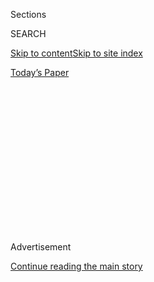 <div id="app">

<div>

<div>

<div>

<div class="NYTAppHideMasthead css-1q2w90k e1suatyy0">

<div class="section css-ui9rw0 e1suatyy2">

<div class="css-eph4ug er09x8g0">

<div class="css-6n7j50">

</div>

<span class="css-1dv1kvn">Sections</span>

<div class="css-10488qs">

<span class="css-1dv1kvn">SEARCH</span>

</div>

[Skip to content](#site-content)[Skip to site
index](#site-index)

</div>

<div class="css-10698na e1huz5gh0">

</div>

</div>

<div id="masthead-bar-one" class="section hasLinks css-15hmgas e1csuq9d3">

<div class="css-uqyvli e1csuq9d0">

</div>

<div class="css-1uqjmks e1csuq9d1">

</div>

<div class="css-9e9ivx">

[](https://myaccount.nytimes3xbfgragh.onion/auth/login?response_type=cookie&client_id=vi)

</div>

<div class="css-1bvtpon e1csuq9d2">

[Today’s
Paper](https://www.nytimes3xbfgragh.onion/section/todayspaper)

</div>

</div>

</div>

</div>

<div data-aria-hidden="false">

<div id="site-content" data-role="main">

<div>

<div class="css-1aor85t" style="opacity:0.000000001;z-index:-1;visibility:hidden">

<div class="css-1hqnpie">

<div class="css-epjblv">

<span class="css-17xtcya">[Opinion](/section/opinion)</span><span class="css-x15j1o">|</span><span class="css-fwqvlz">How
to Straighten Out the Medicare
Maze</span>

</div>

<div class="css-k008qs">

<div class="css-1iwv8en">

<span class="css-18z7m18"></span>

<div>

</div>

</div>

<span class="css-1n6z4y">https://nyti.ms/2XK49hn</span>

<div class="css-1705lsu">

<div class="css-4xjgmj">

<div class="css-4skfbu" data-role="toolbar" data-aria-label="Social Media Share buttons, Save button, and Comments Panel with current comment count" data-testid="share-tools">

  - 
  - 
  - 
  - 
    
    <div class="css-6n7j50">
    
    </div>

  - 
  - 

</div>

</div>

</div>

</div>

</div>

</div>

<div id="NYT_TOP_BANNER_REGION" class="css-13pd83m">

</div>

<div id="top-wrapper" class="css-1sy8kpn">

<div id="top-slug" class="css-l9onyx">

Advertisement

</div>

[Continue reading the main
story](#after-top)

<div class="ad top-wrapper" style="text-align:center;height:100%;display:block;min-height:250px">

<div id="top" class="place-ad" data-position="top" data-size-key="top">

</div>

</div>

<div id="after-top">

</div>

</div>

<div>

<div class="css-v5btjw etb61u70">

<div class="css-v05ibm etb61u71">

[Opinion](/section/opinion)

</div>

</div>

<div id="sponsor-wrapper" class="css-1hyfx7x">

<div id="sponsor-slug" class="css-19vbshk">

Supported by

</div>

[Continue reading the main
story](#after-sponsor)

<div id="sponsor" class="ad sponsor-wrapper" style="text-align:center;height:100%;display:block">

</div>

<div id="after-sponsor">

</div>

</div>

<div class="css-186x18t">

</div>

<div class="css-1vkm6nb ehdk2mb0">

# How to Straighten Out the Medicare Maze

</div>

Expanding insurance coverage isn’t the only task ahead.

<div class="css-18e8msd">

<div class="css-vp77d3 epjyd6m0">

<div class="css-1baulvz">

By <span class="css-1baulvz" itemprop="name">Pamela Herd</span> and
<span class="css-1baulvz last-byline" itemprop="name">Donald P.
Moynihan</span>

<div class="css-8atqhb">

The authors are professors of public policy at Georgetown.

</div>

</div>

</div>

  - July 4,
    2019

  - 
    
    <div class="css-4xjgmj">
    
    <div class="css-d8bdto" data-role="toolbar" data-aria-label="Social Media Share buttons, Save button, and Comments Panel with current comment count" data-testid="share-tools">
    
      - 
      - 
      - 
      - 
        
        <div class="css-6n7j50">
        
        </div>
    
      - 
      - 
    
    </div>
    
    </div>

</div>

<div class="css-79elbk" data-testid="photoviewer-wrapper">

<div class="css-z3e15g" data-testid="photoviewer-wrapper-hidden">

</div>

<div class="css-1a48zt4 ehw59r15" data-testid="photoviewer-children">

![<span class="css-16f3y1r e13ogyst0" data-aria-hidden="true">Shari
Griffin, whose daughter has a severe form of epilepsy, with stacks of
paperwork from Maine’s Department of Health and Human Services in 2017.
Many Americans feel overwhelmed when they try to figure out what health
coverage is best for
them.</span><span class="css-cnj6d5 e1z0qqy90" itemprop="copyrightHolder"><span class="css-1ly73wi e1tej78p0">Credit...</span><span><span>Ben
McCanna/Portland Press Herald, via Getty
Images</span></span></span>](https://static01.graylady3jvrrxbe.onion/images/2019/07/04/opinion/04herdmoynihan/345a7b24a1204c5186187aa9a45c7a2f-articleLarge.jpg?quality=75&auto=webp&disable=upscale)

</div>

</div>

</div>

<div class="section meteredContent css-1r7ky0e" name="articleBody" itemprop="articleBody">

<div class="css-1fanzo5 StoryBodyCompanionColumn">

<div class="css-53u6y8">

“Medicare for all” was a central theme in the initial Democratic debates
and promises to be a defining issue in the primaries. While nearly all
the candidates support expanded access, they should be pressed on
another crucial question: How will they reduce the burdens involved in
dealing with the interwoven public and private insurance systems that
provide our health care coverage?

As parents of a child with a disability caused by a rare genetic
syndrome, we’ve wasted hundreds of hours sorting out enrollment choices,
completing unending forms and engaging in maddeningly repetitious
conversations, all to ensure that our daughter receives the care she
needs and that we don’t get stuck with financially devastating bills.

While many other Americans continue to struggle with these problems,
ours have mostly disappeared because we are spending the year in
Britain. In its National Health Service, we found a system that did not
demand an expertise in navigating bureaucracies. After 10 minutes
filling out a few simple forms, we enrolled our daughter. Within two
days she had an appointment and a filled prescription for medication,
which was free.

We had anticipated the financial relief that can come from a
single-payer system, but not the administrative relief. It had never
occurred to us that it could be so different.

</div>

</div>

<div class="css-1fanzo5 StoryBodyCompanionColumn">

<div class="css-53u6y8">

[All the
likely](https://www.nytimes3xbfgragh.onion/2019/06/23/us/politics/2020-democrats-medicare-for-all-public-option.html?module=inline)
Democratic presidential nominees are on board with [expanding
coverage](https://www.kff.org/medicare/issue-brief/medicare-for-all-and-public-plan-buy-in-proposals-overview-and-key-issues/),
but they disagree on the path forward. Some favor allowing people to buy
into the existing Medicare system. Others support the idea of Medicare
for all, but disagree on whether it would be a comprehensive
single-payer system and what role private insurance would play. The
focus on expanding access has left little room for discussion of the
frustrations embedded in the current system.

Even if Democrats sweep the 2020 elections, the incrementalist history
of health policy reform in the United States suggests that an expansion
of the current Medicare program is the most probable outcome. And yet
the sizable role private insurers already play in Medicare is largely
overlooked, even as they cause substantial administrative burdens for
beneficiaries.

[More than one-third of Medicare
beneficiaries](https://www.kff.org/medicare/issue-brief/a-dozen-facts-about-medicare-advantage/)
are covered by private insurers, in what is known as the Medicare
Advantage program. Many of the remaining beneficiaries have private
insurance coverage, [through Medigap and Medicare Part D prescription
drug
coverage](https://www.kff.org/medicare/issue-brief/an-overview-of-medicare/)
or their former employers, to help offset the health care costs not
covered by Medicare Parts A and B, which amount to [almost
half](https://onlinelibrary.wiley.com/doi/full/10.1111/j.1475-5890.2016.12106)
of the overall cost of their care. In fact, 44 percent of Medicare
dollars goes through private insurance plans and a
[majority](https://www.kff.org/medicare/issue-brief/an-overview-of-medicare/)
of Medicare beneficiaries must interact with private insurers.

Private insurers make Medicare extraordinarily confusing, increasing
costs for beneficiaries and their own profits. When enrolling in
Medicare, and then every subsequent year, beneficiaries are required to
make a series of decisions regarding their coverage. Though there is a
base benefit package, there are also many and varied options, ranging
from which prescription drugs are covered to the amount of premiums,
co-payments and deductibles. The plans also change every year.

Making the right choice means finding a match between your fluctuating
health needs and the changing plans. It is as complicated as it sounds.
Getting the best coverage for the [lowest
cost](https://www.healthaffairs.org/doi/full/10.1377/hlthaff.2012.0087)[often](https://www.healthaffairs.org/doi/full/10.1377/hlthaff.2012.0087)[requires
switching plans nearly every
year](https://www.healthaffairs.org/doi/full/10.1377/hlthaff.2012.0087)
but very few people do this, leaving them with higher costs and less
effective coverage. A
[study](https://www.healthaffairs.org/doi/full/10.1377/hlthaff.2012.0087)
from the University of Pittsburgh, for instance, found that only 5
percent of Medicare beneficiaries in 2009 chose the cheapest plan that
will cover their prescription drug needs.

</div>

</div>

<div class="css-1fanzo5 StoryBodyCompanionColumn">

<div class="css-53u6y8">

Medicare beneficiaries are left [feeling
overwhelmed](https://www.healthaffairs.org/doi/full/10.1377/hlthaff.2011.0132).
As one
[noted](https://www.kff.org/report-section/how-are-seniors-choosing-and-changing-health-insurance-plans-what-factors-lead-beneficiaries-to-not-be-enrolled-in-the-lowest-cost-health-plan/),
“I had papers taped together — it was six feet wide — of the different
companies and circles and arrows.” Even health care experts struggle
[when they hit age 65 and need to
enroll](https://www.healthnewsreview.org/2018/11/making-medicare-choices-in-a-marketplace-mess/).

It’s not just Medicare. Nearly all coverage expansions over the last 20
years have relied on private insurers, including Obamacare. As the
Medicaid program has grown, private insurers have played a larger role.

There are ways to make the process easier. The Bernie Sanders
[approach](https://www.nytimes3xbfgragh.onion/2019/03/23/health/private-health-insurance-medicare-for-all-bernie-sanders.html)
calls for effectively eliminating private insurance, including the
private aspects of Medicare. An incremental alternative is to use a
mixture of regulation and government guidance. Regulatory approaches
could more seamlessly standardize plan options so that it’s easier to
compare what you’re “buying” and reduce the number of options to ensure
there isn’t a flock of essentially identical plans. Government can do
more to help people enroll and ensure they receive the benefits to which
they are entitled. Yet there has been little meaningful discussion of
these options among the Democratic presidential contenders.

If Medicare for all merely puts the frustrations that people experience
in the existing system under a public brand, it will be a magnet for
attack. For any policy to be sustainable, voters need to demand that
their leaders not only make health care more accessible, but also that
they make it less burdensome.

Pamela Herd ([@pamela\_herd](https://twitter.com/pamela_herd?lang=en))
and Donald Moynihan
([@donmoyn](https://twitter.com/donmoyn?ref_src=twsrc%5Egoogle%7Ctwcamp%5Eserp%7Ctwgr%5Eauthor))
are professors at the McCourt School of Public Policy at Georgetown
University, visiting fellows at the University of Oxford and the authors
of “[Administrative Burden: Policymaking by Other
Means](https://www.russellsage.org/publications/administrative-burden).”

*The Times is committed to publishing* [*a diversity of
letters*](https://www.nytimes3xbfgragh.onion/2019/01/31/opinion/letters/letters-to-editor-new-york-times-women.html)
*to the editor. We’d like to hear what you think about this or any of
our articles. Here are some*
[*tips*](https://help.nytimes3xbfgragh.onion/hc/en-us/articles/115014925288-How-to-submit-a-letter-to-the-editor)*.
And here’s our email:*
[*letters@NYTimes.com*](mailto:letters@NYTimes.com)*.*

*Follow The New York Times Opinion section on*
[*Facebook*](https://www.facebookcorewwwi.onion/nytopinion)*,* [*Twitter
(@NYTopinion)*](http://twitter.com/NYTOpinion) *and*
[*Instagram*](https://www.instagram.com/nytopinion/)*.*

</div>

</div>

</div>

<div>

</div>

<div>

</div>

<div>

</div>

<div>

<div id="bottom-wrapper" class="css-1ede5it">

<div id="bottom-slug" class="css-l9onyx">

Advertisement

</div>

[Continue reading the main
story](#after-bottom)

<div id="bottom" class="ad bottom-wrapper" style="text-align:center;height:100%;display:block;min-height:90px">

</div>

<div id="after-bottom">

</div>

</div>

</div>

</div>

</div>

## Site Index

<div>

</div>

## Site Information Navigation

  - [© <span>2020</span> <span>The New York Times
    Company</span>](https://help.nytimes3xbfgragh.onion/hc/en-us/articles/115014792127-Copyright-notice)

<!-- end list -->

  - [NYTCo](https://www.nytco.com/)
  - [Contact
    Us](https://help.nytimes3xbfgragh.onion/hc/en-us/articles/115015385887-Contact-Us)
  - [Work with us](https://www.nytco.com/careers/)
  - [Advertise](https://nytmediakit.com/)
  - [T Brand Studio](http://www.tbrandstudio.com/)
  - [Your Ad
    Choices](https://www.nytimes3xbfgragh.onion/privacy/cookie-policy#how-do-i-manage-trackers)
  - [Privacy](https://www.nytimes3xbfgragh.onion/privacy)
  - [Terms of
    Service](https://help.nytimes3xbfgragh.onion/hc/en-us/articles/115014893428-Terms-of-service)
  - [Terms of
    Sale](https://help.nytimes3xbfgragh.onion/hc/en-us/articles/115014893968-Terms-of-sale)
  - [Site
    Map](https://spiderbites.nytimes3xbfgragh.onion)
  - [Help](https://help.nytimes3xbfgragh.onion/hc/en-us)
  - [Subscriptions](https://www.nytimes3xbfgragh.onion/subscription?campaignId=37WXW)

</div>

</div>

</div>

</div>
